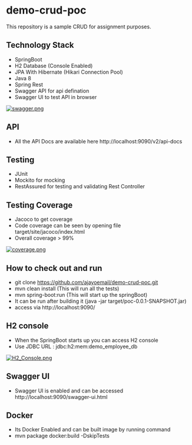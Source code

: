 # demo-crud-poc

This repository is a sample CRUD for assignment purposes.

## Technology Stack
   - SpringBoot
   - H2 Database (Console Enabled)
   - JPA With Hibernate (Hikari Connection Pool)
   - Java 8
   - Spring Rest
   - Swagger API for api defination
   - Swagger UI to test API in browser
   
   [![swagger.png](https://s33.postimg.cc/w088shvtr/swagger.png)](https://postimg.cc/image/d7wdowzff/)  
   
 ## API
   - All the API Docs are available here http://localhost:9090/v2/api-docs  
   
 
 ## Testing
   - JUnit
   - Mockito for mocking
   - RestAssured for testing and validating Rest Controller
   
 ## Testing Coverage
   - Jacoco to get coverage
   - Code coverage can be seen by opening file target/site/jacoco/index.html
   - Overall coverage > 99%
   
   [![coverage.png](https://s33.postimg.cc/5um1mu127/coverage.png)](https://postimg.cc/image/mv4xvie3f/)
   
 
 ## How to check out and run
 
  - git clone https://github.com/ajayoemail/demo-crud-poc.git
  - mvn clean install (This will run all the tests)
  - mvn spring-boot:run (This will start up the springBoot)
  - It can be run after building it (java -jar target/poc-0.0.1-SNAPSHOT.jar)
  - access via http://localhost:9090/
  
 ## H2 console
  - When the SpringBoot starts up you can access H2 console
  - Use JDBC URL : jdbc:h2:mem:demo_employee_db
  
  [![H2_Console.png](https://s33.postimg.cc/hjq1avcm7/H2_Console.png)](https://postimg.cc/image/y7hjdd7dn/)
  
 ## Swagger UI
  - Swagger UI is enabled and can be accessed http://localhost:9090/swagger-ui.html
  
 ## Docker
   - Its Docker Enabled and can be built image by running command 
   - mvn package docker:build -DskipTests
 
  
 
 
    
   
